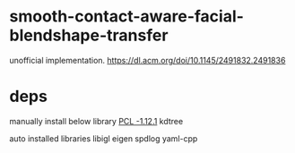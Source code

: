 # smooth-contact-aware-facial-blendshape-transfer
unofficial implementation. https://dl.acm.org/doi/10.1145/2491832.2491836






# deps
manually install below library
[PCL -1.12.1](https://github.com/PointCloudLibrary/pcl/releases/tag/pcl-1.12.1) kdtree


auto installed libraries
libigl
eigen
spdlog
yaml-cpp




